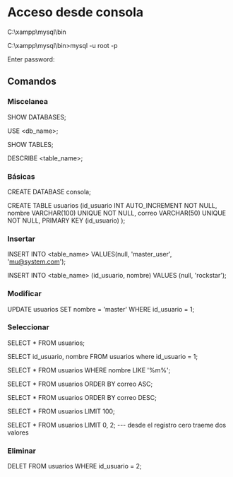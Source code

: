 # Acceso desde consola
C:\xampp\mysql\bin 

C:\xampp\mysql\bin>mysql -u root -p

Enter password: 


## Comandos 

### Miscelanea
SHOW DATABASES;

USE <db_name>; 

SHOW TABLES; 

DESCRIBE <table_name>;

### Básicas
CREATE DATABASE consola; 

CREATE TABLE usuarios (id_usuario INT AUTO_INCREMENT NOT NULL, nombre VARCHAR(100) UNIQUE NOT NULL, correo VARCHAR(50) UNIQUE NOT NULL, PRIMARY KEY (id_usuario) );


### Insertar
INSERT INTO <table_name> VALUES(null, 'master_user', 'mu@system.com');

INSERT INTO <table_name> (id_usuario, nombre) VALUES (null, 'rockstar'); 


### Modificar
UPDATE usuarios SET nombre = 'master' WHERE id_usuario = 1; 


### Seleccionar
SELECT * FROM usuarios; 

SELECT id_usuario, nombre FROM usuarios where id_usuario = 1; 

SELECT * FROM usuarios WHERE nombre LIKE '%m%';

SELECT * FROM usuarios ORDER BY correo ASC;

SELECT * FROM usuarios ORDER BY correo DESC;

SELECT * FROM usuarios LIMIT 100;

SELECT * FROM usuarios LIMIT 0, 2; --- desde el registro cero traeme dos valores

### Eliminar
DELET FROM usuarios WHERE id_usuario = 2; 

